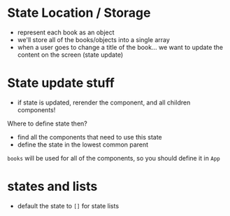 # State Location / Storage 

- represent each book as an object 
- we'll store all of the books/objects into a single array 
- when a user goes to change a title of the book... we want to update the content on the screen (state update)


# State update stuff

-  if state is updated, rerender the component, and all children components! 
  
Where to define state then?
-  find all the components that need to use this state 
-  define the state in the lowest common parent 

`books` will be used for all of the components, so you should define it in `App`

# states and lists 

- default the state to `[]` for state lists 


